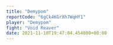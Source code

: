 ```yaml
---
title: "Demypom"
reportCode: "6gCk4KGrXh7WqHY1"
player: "Demypom"
fight: "Void Reaver"
date: 2021-11-10T19:47:04.454000+00:00
---
```

